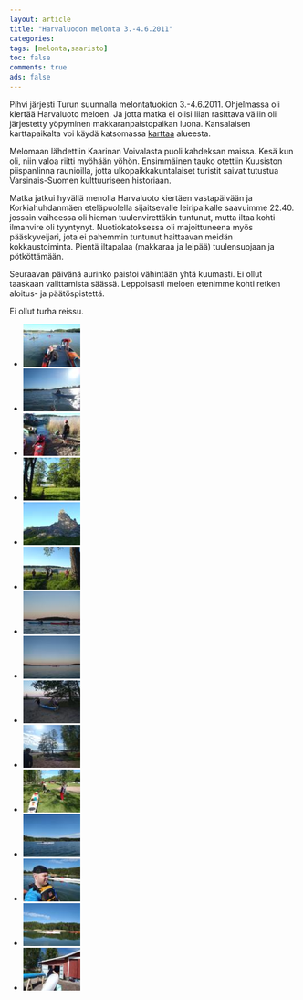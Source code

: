 ```yaml
---
layout: article 
title: "Harvaluodon melonta 3.-4.6.2011" 
categories: 
tags: [melonta,saaristo]
toc: false 
comments: true 
ads: false 
---
```


Pihvi järjesti Turun suunnalla melontatuokion 3.-4.6.2011. Ohjelmassa
oli kiertää Harvaluoto meloen. Ja jotta matka ei olisi liian rasittava
väliin oli järjestetty yöpyminen makkaranpaistopaikan luona. Kansalaisen
karttapaikalta voi käydä katsomassa
[karttaa](http://kansalaisen.karttapaikka.fi/kartanhaku/osoitehaku.html?map.x=186&map.y=181&e=251543&n=6700932&scale=80000&tool=siirra&styles=normal&lang=fi&tool=siirra&lang=fi)
alueesta.

Melomaan lähdettiin Kaarinan Voivalasta puoli kahdeksan maissa. Kesä kun
oli, niin valoa riitti myöhään yöhön. Ensimmäinen tauko otettiin
Kuusiston piispanlinna raunioilla, jotta ulkopaikkakuntalaiset turistit
saivat tutustua Varsinais-Suomen kulttuuriseen historiaan.

Matka jatkui hyvällä menolla Harvaluoto kiertäen vastapäivään ja
Korkiahuhdanmäen eteläpuolella sijaitsevalle leiripaikalle saavuimme
22.40. jossain vaiheessa oli hieman tuulenvirettäkin tuntunut, mutta
iltaa kohti ilmanvire oli tyyntynyt. Nuotiokatoksessa oli majoittuneena
myös pääskyveijari, jota ei pahemmin tuntunut haittaavan meidän
kokkaustoiminta. Pientä iltapalaa (makkaraa ja leipää) tuulensuojaan ja
pötköttämään.

Seuraavan päivänä aurinko paistoi vähintään yhtä kuumasti. Ei ollut
taaskaan valittamista säässä. Leppoisasti meloen etenimme kohti retken
aloitus- ja päätöspistettä.

Ei ollut turha reissu.

<div class="image-gallery" markdown="1">

-   [![](/images/harvaluodon-melonta-3.6.2011/Thumbnails/303.JPG)](/images/harvaluodon-melonta-3.6.2011/303.JPG)
-   [![](/images/harvaluodon-melonta-3.6.2011/Thumbnails/307.JPG)](/images/harvaluodon-melonta-3.6.2011/307.JPG)
-   [![](/images/harvaluodon-melonta-3.6.2011/Thumbnails/311.JPG)](/images/harvaluodon-melonta-3.6.2011/311.JPG)
-   [![](/images/harvaluodon-melonta-3.6.2011/Thumbnails/317.JPG)](/images/harvaluodon-melonta-3.6.2011/317.JPG)
-   [![](/images/harvaluodon-melonta-3.6.2011/Thumbnails/318.JPG)](/images/harvaluodon-melonta-3.6.2011/318.JPG)
-   [![](/images/harvaluodon-melonta-3.6.2011/Thumbnails/319.JPG)](/images/harvaluodon-melonta-3.6.2011/319.JPG)
-   [![](/images/harvaluodon-melonta-3.6.2011/Thumbnails/325.JPG)](/images/harvaluodon-melonta-3.6.2011/325.JPG)
-   [![](/images/harvaluodon-melonta-3.6.2011/Thumbnails/329.JPG)](/images/harvaluodon-melonta-3.6.2011/329.JPG)
-   [![](/images/harvaluodon-melonta-3.6.2011/Thumbnails/332.JPG)](/images/harvaluodon-melonta-3.6.2011/332.JPG)
-   [![](/images/harvaluodon-melonta-3.6.2011/Thumbnails/336.JPG)](/images/harvaluodon-melonta-3.6.2011/336.JPG)
-   [![](/images/harvaluodon-melonta-3.6.2011/Thumbnails/350.JPG)](/images/harvaluodon-melonta-3.6.2011/350.JPG)
-   [![](/images/harvaluodon-melonta-3.6.2011/Thumbnails/351.JPG)](/images/harvaluodon-melonta-3.6.2011/351.JPG)
-   [![](/images/harvaluodon-melonta-3.6.2011/Thumbnails/355.JPG)](/images/harvaluodon-melonta-3.6.2011/355.JPG)
-   [![](/images/harvaluodon-melonta-3.6.2011/Thumbnails/357.JPG)](/images/harvaluodon-melonta-3.6.2011/357.JPG)
-   [![](/images/harvaluodon-melonta-3.6.2011/Thumbnails/359.JPG)](/images/harvaluodon-melonta-3.6.2011/359.JPG)

</div>
